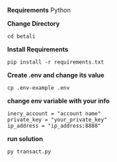 **Requirements**
Python


**Change Directory**

```
cd betali
```

**Install Requirements**

```
pip install -r requirements.txt
```

**Create .env and change its value**

```
cp .env-example .env
```

**change env variable with your info**

```
inery_account = "account name" 
private_key = "your_private_key" 
ip_address = "ip_address:8888"
```

**run solution**

```
py transact.py
```